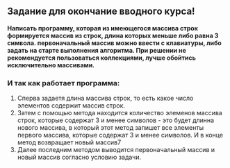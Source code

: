 ## Задание для окончание вводного курса!
__Написать программу, которая из имеющегося массива строк формируется массив из строк, длина которых меньше либо равна 3 символа. первоначальный массив можно ввести с клавиатуры, либо задать на старте выполнения алгоритма. При решении не рекомендуется пользоваться коллекциями, лучше обойтись исключительно массивами.__

### И так как работает программа:
1. Сперва задаетя длина массива строк, то есть какое число элементов содержит массив строк.
2. Затем с помощью метода находится количество элеменов массива строк, которые содержат 3 и менее символов - это будет длинна нового массива, в который этот метод запишет все элементы первого массива, которые содержат 3 и менее символов. И в конце метод возвращает новый массив7
3. Далее последним методом выводится первоначальный массив и новый массив согласно условию задачи.